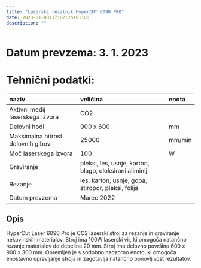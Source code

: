 ```yaml
---
title: "Laserski rezalnik HyperCUT 6090 PRO"
date: 2023-01-03T17:02:25+01:00
description: ""
---
```

# Datum prevzema: 3. 1. 2023
# Tehnični podatki:
| naziv | veličina | enota |
| :-- | :-- | :-- |
| Aktivni medij laserskega izvora | CO2 |  |
| Delovni hodi | 900 x 600 | mm
| Maksimalna hitrost delovnih gibov | 25000 | mm/min |
| Moč laserskega izvora | 100 | W |
| Graviranje | pleksi,  les, usnje, karton, blago, eloksirani aliminij |  |
| Rezanje | les, karton, usnje, goba, stiropor, pleksi, folija |  |
| Datum prevzema | Marec 2022 |  |
## Opis
HyperCut Laser 6090 Pro je CO2 laserski stroj za rezanje in graviranje nekovinskih materialov. Stroj ima 100W laserski vir, ki omogoča natančno rezanje materialov do debeline 20 mm. Stroj ima delovno površino 600 x 900 x 300 mm. Opremljen je s sodobno nadzorno enoto, ki omogoča enostavno upravljanje stroja in zagotavlja natančno ponovljivost rezultatov. 

